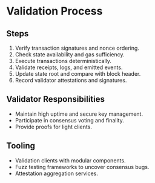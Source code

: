 # Validation Process

## Steps
1. Verify transaction signatures and nonce ordering.
2. Check state availability and gas sufficiency.
3. Execute transactions deterministically.
4. Validate receipts, logs, and emitted events.
5. Update state root and compare with block header.
6. Record validator attestations and signatures.

## Validator Responsibilities
- Maintain high uptime and secure key management.
- Participate in consensus voting and finality.
- Provide proofs for light clients.

## Tooling
- Validation clients with modular components.
- Fuzz testing frameworks to uncover consensus bugs.
- Attestation aggregation services.
